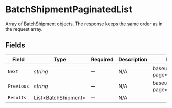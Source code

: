# BatchShipmentPaginatedList

Array of <a href="#section/Batch-Shipment">BatchShipment</a> objects. 
The response keeps the same order as in the request array.


## Fields

| Field                                                           | Type                                                            | Required                                                        | Description                                                     | Example                                                         |
| --------------------------------------------------------------- | --------------------------------------------------------------- | --------------------------------------------------------------- | --------------------------------------------------------------- | --------------------------------------------------------------- |
| `Next`                                                          | *string*                                                        | :heavy_minus_sign:                                              | N/A                                                             | baseurl?page=3&results=10                                       |
| `Previous`                                                      | *string*                                                        | :heavy_minus_sign:                                              | N/A                                                             | baseurl?page=1&results=10                                       |
| `Results`                                                       | List<[BatchShipment](../../Models/Components/BatchShipment.md)> | :heavy_minus_sign:                                              | N/A                                                             |                                                                 |